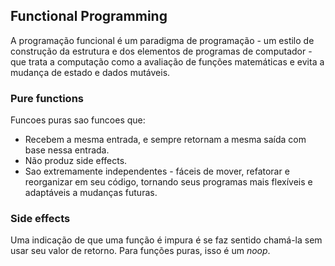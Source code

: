 ## Functional Programming
A programação funcional é um paradigma de programação - um estilo de construção da estrutura e dos elementos de programas de computador - que trata a computação como a avaliação de funções matemáticas e evita a mudança de estado e dados mutáveis.


### Pure functions
Funcoes puras sao funcoes que:
* Recebem a mesma entrada, e sempre retornam a mesma saída com base nessa entrada.
* Não produz side effects.
* Sao extremamente independentes - fáceis de mover, refatorar e reorganizar em seu código, tornando seus programas mais flexíveis e adaptáveis ​​a mudanças futuras.

### Side effects
Uma indicação de que uma função é impura é se faz sentido chamá-la sem usar seu valor de retorno. Para funções puras, isso é um *noop*.

